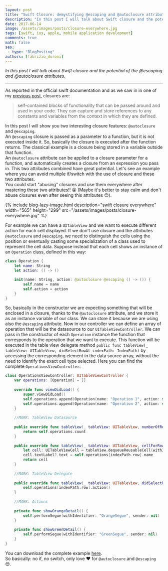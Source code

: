 ```yaml
---
layout: post
title: "Swift Closure: demystifying @escaping and @autoclosure attributes"
description: "In this post I will talk about Swift closure and the potential of the @escaping and @autoclosure attributes"
date: 2017-06-14
image: /assets/images/posts/closure-everywhere.jpg
tags: [swift, ios, apple, mobile application development]
comments: true
math: false
seo:
 - type: "BlogPosting"
authors: [fabrizio_duroni] 
---
```


*In this post I will talk about Swift closure and the potential of the @escaping and @autoclosure attributes.*

---

As reported in the official swift documentation and as we saw in in one of my [previous post](/2017/06/02/swift-closure-syntax.html "previous post closures"), closures are: 

> self-contained blocks of functionality that can be passed around and used in your code. They can capture and store references to any constants and variables from the context in which they are defined.

In this post I will show you two interesting closure features: `@autoclosure` and `@escaping`.  
An `@escaping` closure is passed as a parameter to a function, but it is not executed inside it. So, basically the closure is executed after the function returns. The classical example is a closure being stored in a variable outside that function.  
An `@autoclosure` attribute can be applied to a closure parameter for a function, and automatically creates a closure from an expression you pass in.
This two attributes combined have great potential. Let's see an example where you can avoid multiple if/switch with the use of closure and these two attributes.  
You could start "abusing" closures and use them everywhere after mastering these two attributes!! :stuck_out_tongue_winking_eye: (Maybe it's better to stay calm and don't abuse closures even after seeing this attributes :relieved:).

{% include blog-lazy-image.html description="swift closure everywhere" width="565" height="299" src="/assets/images/posts/closure-everywhere.jpg" %}

For example we can have a `UITableView` and we want to execute different action for each cell displayed.
If we don't use closure and the attributes `@autoclosure` and `@escaping`, we need to distinguish the cells using the position or eventually casting some specialization of a class used to represent the cell data.
Suppose instead that each cell shows an instance of an `Operation` class, defined in this way:

```swift
class Operation {
    let name: String
    let action: () -> ()

    init(name: String, action: @autoclosure @escaping () -> ()) {
        self.name = name
        self.action = action
    }
}
```

So, basically in the constructor we are expecting something that will be enclosed in a closure, thanks to the `@autoclosure` attribute, 
and we store it as an instance variable of our class. We can store it because we are using also the `@escaping` attribute. 
Now in our controller we can define an array of operation that will be the datasource to our `UITableViewController`. 
We can pass in the constructor of each `Operation` instance the function that corresponds to the operation that we want to execute. 
This function will be executed in the table view delegate method `public func tableView(_ tableView: UITableView, didSelectRowAt indexPath: IndexPath)` by accessing the corresponding element in the data source array, without the need to identify the exact cell type selected.
Here you can find the complete `OperationsViewController`:  

```swift
class OperationsViewController: UITableViewController {
    var operations: [Operation] = []
    
    override func viewDidLoad() {
        super.viewDidLoad()
        self.operations.append(Operation(name: "Operation 1", action: self.showOrangeDetail()))
        self.operations.append(Operation(name: "Operation 2", action: self.showGreenDetail()))
    }
    
    //MARK: TableView Datasource
    
    public override func tableView(_ tableView: UITableView, numberOfRowsInSection section: Int) -> Int {
        return self.operations.count
    }
    
    public override func tableView(_ tableView: UITableView, cellForRowAt indexPath: IndexPath) -> UITableViewCell {
        let cell: UITableViewCell = tableView.dequeueReusableCell(withIdentifier: "OperationCell")!
        cell.textLabel?.text = self.operations[indexPath.row].name
        return cell
    }
    
    //MARK: TableView Delegate
    
    public override func tableView(_ tableView: UITableView, didSelectRowAt indexPath: IndexPath) {
        self.operations[indexPath.row].action()
    }
    
    //MARK: Actions
    
    private func showOrangeDetail() {
        self.performSegue(withIdentifier: "OrangeSegue", sender: nil)
    }
    
    private func showGreenDetail() {
        self.performSegue(withIdentifier: "GreenSegue", sender: nil)
    }
}
```

You can download the complete example [here](https://github.com/chicio/Autoclosure-and-Escaping "autoclosure example link").  
So basically: no if, no switch, only love :heart: for `@autoclosure` and `@escaping` :heart_eyes:.

